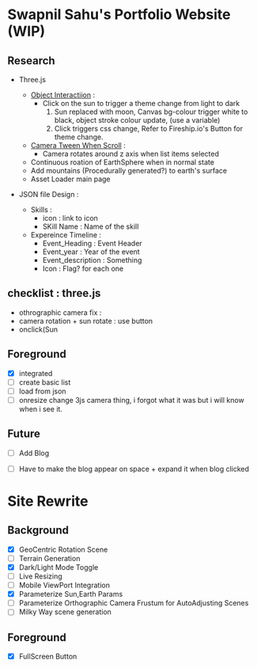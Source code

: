 
# Swapnil Sahu's Portfolio Website (WIP)

## Research

* Three.js
  * [Object Interactiion](something) :
    * Click on the sun to trigger a theme change from light to dark
      1. Sun replaced with moon, Canvas bg-colour trigger white to black, object stroke colour update, (use a variable)
      2. Click triggers css change, Refer to Fireship.io's Button for theme change.
  * [Camera Tween When Scroll](somthing) :
    * Camera rotates around z axis when list items selected
  * Continuous roation of EarthSphere when in normal state
  * Add mountains (Procedurally generated?) to earth's surface
  * Asset Loader main page

* JSON file Design :
  * Skills :
    * icon : link to icon
    * SKill Name : Name of the skill
  * Expereince Timeline :
    * Event_Heading : Event Header
    * Event_year : Year of the event
    * Event_description : Something
    * Icon : Flag? for each one

## checklist : three.js

* othrographic camera fix :
* camera rotation + sun rotate : use button
* onclick(Sun

## Foreground

* [x] integrated
* [ ] create basic list
* [ ] load from json
* [ ] onresize change 3js camera thing, i forgot what it was but i will know when i see it.

## Future 
* [ ] Add Blog 
 * [ ] Have to make the blog appear on space + expand it when blog clicked


# Site Rewrite 

## Background 

- [x] GeoCentric Rotation Scene
- [ ] Terrain Generation
- [x] Dark/Light Mode Toggle 
- [ ] Live Resizing
- [ ] Mobile ViewPort Integration
- [x] Parameterize Sun,Earth Params
- [ ] Parameterize Orthographic Camera Frustum for AutoAdjusting Scenes
- [ ] Milky Way scene generation 

## Foreground 

- [x] FullScreen Button


